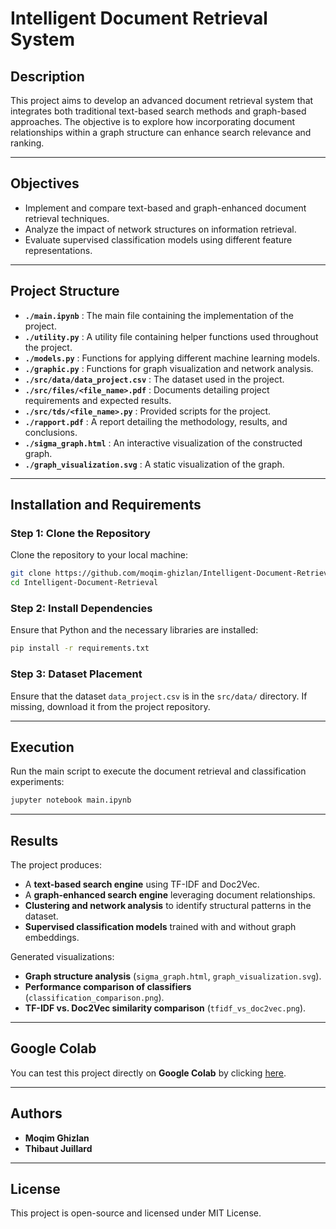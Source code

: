 # Intelligent Document Retrieval System

## Description
This project aims to develop an advanced document retrieval system that integrates both traditional text-based search methods and graph-based approaches. The objective is to explore how incorporating document relationships within a graph structure can enhance search relevance and ranking.

---

## Objectives
- Implement and compare text-based and graph-enhanced document retrieval techniques.
- Analyze the impact of network structures on information retrieval.
- Evaluate supervised classification models using different feature representations.

---

## Project Structure
- **`./main.ipynb`** : The main file containing the implementation of the project.
- **`./utility.py`** : A utility file containing helper functions used throughout the project.
- **`./models.py`** : Functions for applying different machine learning models.
- **`./graphic.py`** : Functions for graph visualization and network analysis.
- **`./src/data/data_project.csv`** : The dataset used in the project.
- **`./src/files/<file_name>.pdf`** : Documents detailing project requirements and expected results.
- **`./src/tds/<file_name>.py`** : Provided scripts for the project.
- **`./rapport.pdf`** : A report detailing the methodology, results, and conclusions.
- **`./sigma_graph.html`** : An interactive visualization of the constructed graph.
- **`./graph_visualization.svg`** : A static visualization of the graph.

---

## Installation and Requirements

### Step 1: Clone the Repository
Clone the repository to your local machine:
```bash
git clone https://github.com/moqim-ghizlan/Intelligent-Document-Retrieval.git
cd Intelligent-Document-Retrieval
```

### Step 2: Install Dependencies
Ensure that Python and the necessary libraries are installed:
```bash
pip install -r requirements.txt
```

### Step 3: Dataset Placement
Ensure that the dataset `data_project.csv` is in the `src/data/` directory. If missing, download it from the project repository.

---

## Execution
Run the main script to execute the document retrieval and classification experiments:
```bash
jupyter notebook main.ipynb
```


---

## Results
The project produces:
- A **text-based search engine** using TF-IDF and Doc2Vec.
- A **graph-enhanced search engine** leveraging document relationships.
- **Clustering and network analysis** to identify structural patterns in the dataset.
- **Supervised classification models** trained with and without graph embeddings.

Generated visualizations:
- **Graph structure analysis** (`sigma_graph.html`, `graph_visualization.svg`).
- **Performance comparison of classifiers** (`classification_comparison.png`).
- **TF-IDF vs. Doc2Vec similarity comparison** (`tfidf_vs_doc2vec.png`).

---

## Google Colab
You can test this project directly on **Google Colab** by clicking [here](https://colab.research.google.com/drive/1Cy7i4txRYcCP5Gv71CLAV9iNnQUDkr7E?usp=sharing).

---

## Authors
- **Moqim Ghizlan**
- **Thibaut Juillard**

---

## License
This project is open-source and licensed under MIT License.
